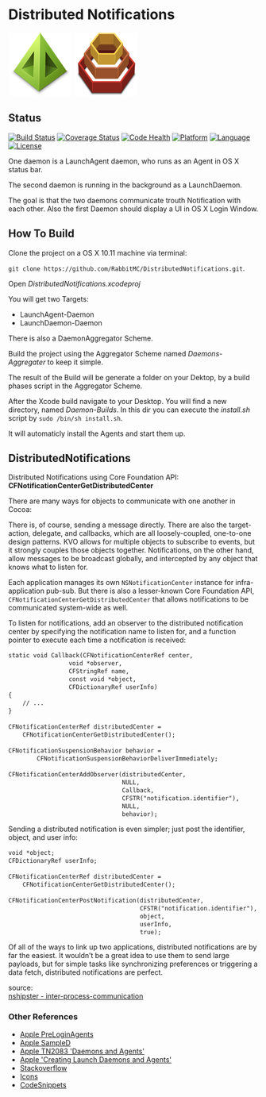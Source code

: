 # Distributed Notifications
![MacDown logo](DistributedNotifications/LaunchAgent-Daemon/Assets.xcassets/AppIcon.appiconset/Icon_128x128.png)
![MacDown logo](DistributedNotifications/LaunchDaemon-Daemon/Assets.xcassets/AppIcon.appiconset/Icon_128x128.png)

[](/builds/109846410)

## Status
[![Build Status](https://travis-ci.org/simkimsia/UtilityBehaviors.png)](https://travis-ci.org/RabbitMC/DistributedNotifications)
[![Coverage Status](https://coveralls.io/repos/github/RabbitMC/DistributedNotifications/badge.svg?branch=master)](https://coveralls.io/github/RabbitMC/DistributedNotifications?branch=master)
[![Code Health](https://landscape.io/github/RabbitMC/DistributedNotifications/master/landscape.svg?style=flat)](https://landscape.io/github/RabbitMC/DistributedNotifications/master)
[![Platform](http://img.shields.io/badge/platform-osx-lightgrey.svg?style=flat
)](https://developer.apple.com/iphone/index.action)
[![Language](http://img.shields.io/badge/language-objc-brightgreen.svg?style=flat
)](https://developer.apple.com/swift)
[![License](http://img.shields.io/badge/license-MIT-lightgrey.svg?style=flat
)](http://mit-license.org)

One daemon is a LaunchAgent daemon, who runs as an Agent in OS X status bar.

The second daemon is running in the background as a LaunchDaemon.

The goal is that the two daemons communicate trouth Notification with each other.
Also the first Daemon should display a UI in OS X Login Window.

## How To Build
Clone the project on a OS X 10.11 machine via terminal:

`git clone https://github.com/RabbitMC/DistributedNotifications.git`.

Open *DistributedNotifications.xcodeproj*

You will get two Targets: 

* LaunchAgent-Daemon
* LaunchDaemon-Daemon

There is also a DaemonAggregator Scheme.

Build the project using the Aggregator Scheme named *Daemons-Aggregater* to keep it simple.

The result of the Build will be generate a folder on your Dektop, by a build phases script in the Aggregator Scheme.

After the Xcode build navigate to your Desktop. You will find a new directory, named *Daemon-Builds*. In this dir you can execute the *install.sh* script by `sudo /bin/sh install.sh`.

It will automaticly install the Agents and start them up.

## DistributedNotifications
Distributed Notifications using Core Foundation API: **CFNotificationCenterGetDistributedCenter** 

There are many ways for objects to communicate with one another in Cocoa:

There is, of course, sending a message directly. There are also the target-action, delegate, and callbacks, which are all loosely-coupled, one-to-one design patterns. KVO allows for multiple objects to subscribe to events, but it strongly couples those objects together. Notifications, on the other hand, allow messages to be broadcast globally, and intercepted by any object that knows what to listen for.

Each application manages its own `NSNotificationCenter` instance for infra-application pub-sub. But there is also a lesser-known Core Foundation API, `CFNotificationCenterGetDistributedCenter` that allows notifications to be communicated system-wide as well.

To listen for notifications, add an observer to the distributed notification center by specifying the notification name to listen for, and a function pointer to execute each time a notification is received:

	static void Callback(CFNotificationCenterRef center,
                     void *observer,
                     CFStringRef name,
                     const void *object,
                     CFDictionaryRef userInfo)
	{
    	// ...
	}

	CFNotificationCenterRef distributedCenter =
	    CFNotificationCenterGetDistributedCenter();
	
	CFNotificationSuspensionBehavior behavior =
	        CFNotificationSuspensionBehaviorDeliverImmediately;
	
	CFNotificationCenterAddObserver(distributedCenter,
	                                NULL,
	                                Callback,
	                                CFSTR("notification.identifier"),
	                                NULL,
	                                behavior);

Sending a distributed notification is even simpler; just post the identifier, object, and user info:

	void *object;
	CFDictionaryRef userInfo;
	
	CFNotificationCenterRef distributedCenter =
	    CFNotificationCenterGetDistributedCenter();
	
	CFNotificationCenterPostNotification(distributedCenter,
	                                     CFSTR("notification.identifier"),
	                                     object,
	                                     userInfo,
	                                     true);

Of all of the ways to link up two applications, distributed notifications are by far the easiest. It wouldn’t be a great idea to use them to send large payloads, but for simple tasks like synchronizing preferences or triggering a data fetch, distributed notifications are perfect.

source: <br />
[nshipster - inter-process-communication](http://nshipster.com/inter-process-communication/)

### Other References

* [Apple PreLoginAgents](https://developer.apple.com/library/mac/samplecode/PreLoginAgents/Introduction/Intro.html#//apple_ref/doc/uid/DTS10004414)
* [Apple SampleD](https://developer.apple.com/library/mac/samplecode/SampleD/Introduction/Intro.html)
* [Apple TN2083 'Daemons and Agents'](https://developer.apple.com/library/mac/technotes/tn2083/_index.html)
* [Apple 'Creating Launch Daemons and Agents'](https://developer.apple.com/library/mac/documentation/MacOSX/Conceptual/BPSystemStartup/Chapters/CreatingLaunchdJobs.html#//apple_ref/doc/uid/10000172i-SW7-BCIEDDBJ)
* [Stackoverflow](http://stackoverflow.com/questions/6968677/cfnotificationcenter-usage-examples)
* [Icons](http://iconfactory.com/downloads/freeware/agap/)
* [CodeSnippets](http://stackoverflow.com/questions/26637023/how-to-properly-use-cfnotificationcenteraddobserver-in-swift-for-ios)